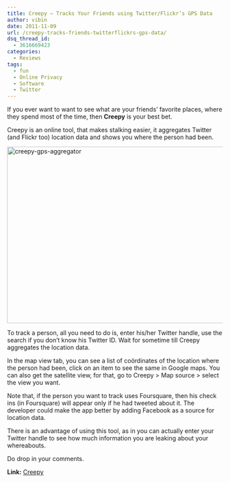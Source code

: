 ```yaml
---
title: Creepy – Tracks Your Friends using Twitter/Flickr’s GPS Data
author: vibin
date: 2011-11-09
url: /creepy-tracks-friends-twitterflickrs-gps-data/
dsq_thread_id:
  - 3616669423
categories:
  - Reviews
tags:
  - fun
  - Online Privacy
  - Software
  - Twitter
---
```

If you ever want to want to see what are your friends’ favorite places, where they spend most of the time, then **Creepy** is your best bet.

Creepy is an online tool, that makes stalking easier, it aggregates Twitter (and Flickr too) location data and shows you where the person had been.

[<img class="wp-image-50097" style="padding-left: 0px;padding-right: 0px;padding-top: 0px;border: 0px" src="http://cdn.devilsworkshop.org/files/2011/11/Image-020_thumb.png" alt="creepy-gps-aggregator" width="521" height="412" border="0" />][1]

To track a person, all you need to do is, enter his/her Twitter handle, use the search if you don’t know his Twitter ID. Wait for sometime till Creepy aggregates the location data.

In the map view tab, you can see a list of coördinates of the location where the person had been, click on an item to see the same in Google maps. You can also get the satellite view, for that, go to Creepy > Map source > select the view you want.

Note that, if the person you want to track uses Foursquare, then his check ins (in Foursquare) will appear only if he had tweeted about it. The developer could make the app better by adding Facebook as a source for location data.

There is an advantage of using this tool, as in you can actually enter your Twitter handle to see how much information you are leaking about your whereabouts.

Do drop in your comments.

**Link:** <a href="https://github.com/ilektrojohn/creepy/downloads" onclick="_gaq.push(['_trackEvent', 'outbound-article', 'https://github.com/ilektrojohn/creepy/downloads', 'Creepy']);" target="_blank">Creepy</a>

 [1]: http://cdn.devilsworkshop.org/files/2011/11/Image-020.png
